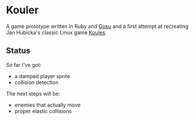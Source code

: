 Kouler
======

A game prototype written in Ruby and [Gosu](http://www.libgosu.org/) and a first attempt at recreating
Jan Hubicka's classic Linux game [Koules](http://www.ucw.cz/~hubicka/koules/English/koules.html).

Status
------
So far I've got:

- a damped player sprite
- collision detection

The next steps will be:

- enemies that actually move
- proper elastic collisions
